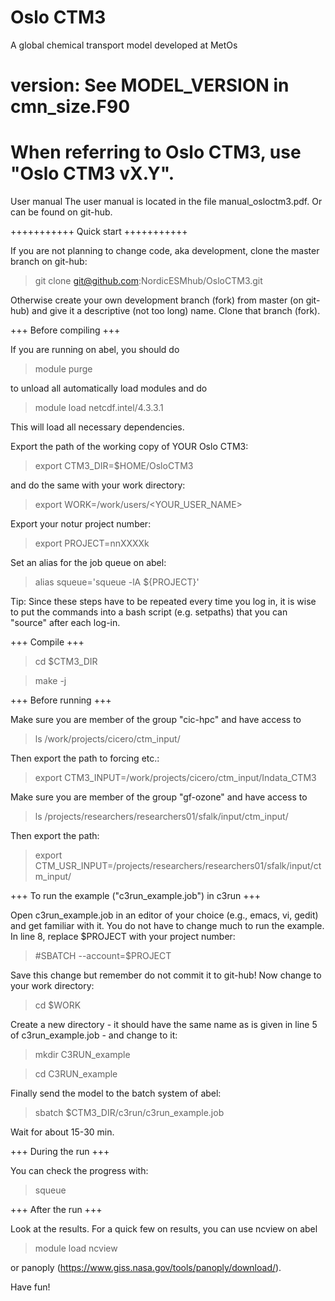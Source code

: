 # Oslo CTM3
A global chemical transport model developed at MetOs

version: See MODEL_VERSION in cmn_size.F90
======================================================================
When referring to Oslo CTM3, use "Oslo CTM3 vX.Y".
======================================================================

User manual
The user manual is located in the file manual_osloctm3.pdf.
Or can be found on git-hub.

+++++++++++
Quick start
+++++++++++

If you are not planning to change code, aka development, clone the master branch on git-hub:

> git clone git@github.com:NordicESMhub/OsloCTM3.git

Otherwise create your own development branch (fork) from master (on git-hub) and give it a descriptive (not too long) name. Clone that branch (fork).

+++
Before compiling
+++

If you are running on abel, you should do

> module purge

to unload all automatically load modules and do

> module load netcdf.intel/4.3.3.1

This will load all necessary dependencies.

Export the path of the working copy of YOUR Oslo CTM3:

> export CTM3_DIR=$HOME/OsloCTM3

and do the same with your work directory:

> export WORK=/work/users/<YOUR_USER_NAME>

Export your notur project number:

> export PROJECT=nnXXXXk

Set an alias for the job queue on abel:

> alias squeue='squeue -lA ${PROJECT}'

Tip: 
Since these steps have to be repeated every time you log in,
it is wise to put the commands into a bash script (e.g. setpaths) 
that you can "source" after each log-in.

+++
Compile
+++

> cd $CTM3_DIR

> make -j

+++
Before running
+++

Make sure you are member of the group "cic-hpc" and have access to

> ls /work/projects/cicero/ctm_input/

Then export the path to forcing etc.:

> export CTM3_INPUT=/work/projects/cicero/ctm_input/Indata_CTM3

Make sure you are member of the group "gf-ozone" and have access to

> ls /projects/researchers/researchers01/sfalk/input/ctm_input/

Then export the path:

> export CTM_USR_INPUT=/projects/researchers/researchers01/sfalk/input/ctm_input/

+++
To run the example ("c3run_example.job") in c3run
+++

Open c3run_example.job in an editor of your choice (e.g., emacs, vi, gedit)
and get familiar with it. 
You do not have to change much to run the example.
In line 8, replace $PROJECT with your project number:

> #SBATCH --account=$PROJECT

Save this change but remember do not commit it to git-hub!
Now change to your work directory:

> cd $WORK

Create a new directory - it should have the same name as is given in line 5 of c3run_example.job - and change to it:

> mkdir C3RUN_example

> cd C3RUN_example

Finally send the model to the batch system of abel:

> sbatch $CTM3_DIR/c3run/c3run_example.job

Wait for about 15-30 min.

+++
During the run
+++

You can check the progress with:

> squeue

+++
After the run
+++

Look at the results.
For a quick few on results, you can use ncview on abel

> module load ncview

or panoply (https://www.giss.nasa.gov/tools/panoply/download/).


Have fun!

